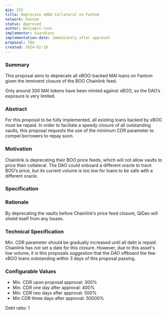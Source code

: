 ```yaml
---
qip: 225
title: Deprecate xBOO Collateral on Fantom
network: Fantom
status: Approved
author: Benjamin.lens
implementor: Guardians
implementation-date: immediately after approval
proposal: TBU
created: 2024-02-18
---
```


### **Summary**

This proposal aims to deprecate all xBOO-backed MAI loans on Fantom given the imminent closure of the BOO Chainlink feed.

Only around 300 MAI tokens have been minted against xBOO, so the DAO’s exposure is very limited.

### **Abstract**

For this proposal to be fully implemented, all existing loans backed by xBOO must be repaid. In order to faciliate a speedy closure of all outstanding vaults, this proposal requests the use of the minimum CDR parameter to compel borrowers to repay soon.

### **Motivation**

Chainlink is deprecating their BOO price feeds, which will not allow vaults to price their collateral. The DAO could onboard a different oracle to track BOO’s price, but its current volume is too low for loans to be safe with a different oracle.

### **Specification**

### **Rationale**

By deprecating the vaults before Chainlink’s price feed closure, QiDao will shield itself from any losses.

### **Technical Specification**

Min. CDR parameter should be gradually increased until all debt is repaid. Chainlink has not set a date for this closure. However, due to this asset's low volume, it is this proposals suggestion that the DAO offboard the few xBOO loans outstanding within 3 days of this proposal passing.

### **Configurable Values**

* Min. CDR upon proposal approval: 300%
* Min. CDR one day after approval: 400%
* Min. CDR two days after approval: 500%
* Min CDR three days after approval: 50000%

Debt ratio: 1
